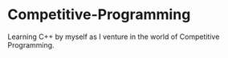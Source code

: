 # Competitive-Programming
Learning C++ by myself as I venture in the world of Competitive Programming.
